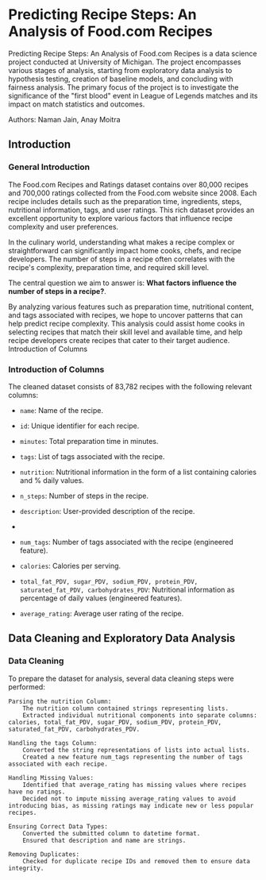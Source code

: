 # Predicting Recipe Steps: An Analysis of Food.com Recipes

Predicting Recipe Steps: An Analysis of Food.com Recipes is a data science project conducted at University of Michigan. The project encompasses various stages of analysis, starting from exploratory data analysis to hypothesis testing, creation of baseline models, and concluding with fairness analysis. The primary focus of the project is to investigate the significance of the "first blood" event in League of Legends matches and its impact on match statistics and outcomes.

Authors: Naman Jain, Anay Moitra

## Introduction
### General Introduction
The Food.com Recipes and Ratings dataset contains over 80,000 recipes and 700,000 ratings collected from the Food.com website since 2008. Each recipe includes details such as the preparation time, ingredients, steps, nutritional information, tags, and user ratings. This rich dataset provides an excellent opportunity to explore various factors that influence recipe complexity and user preferences.

In the culinary world, understanding what makes a recipe complex or straightforward can significantly impact home cooks, chefs, and recipe developers. The number of steps in a recipe often correlates with the recipe's complexity, preparation time, and required skill level.

The central question we aim to answer is: **What factors influence the number of steps in a recipe?**. 

By analyzing various features such as preparation time, nutritional content, and tags associated with recipes, we hope to uncover patterns that can help predict recipe complexity. This analysis could assist home cooks in selecting recipes that match their skill level and available time, and help recipe developers create recipes that cater to their target audience.
Introduction of Columns

### Introduction of Columns
The cleaned dataset consists of 83,782 recipes with the following relevant columns:

- `name`: Name of the recipe.

- `id`: Unique identifier for each recipe.

- `minutes`: Total preparation time in minutes.

- `tags`: List of tags associated with the recipe.

- `nutrition`: Nutritional information in the form of a list containing calories and % daily values. 

- `n_steps`: Number of steps in the recipe.

- `description`: User-provided description of the recipe.
- 
- `num_tags`: Number of tags associated with the recipe (engineered feature).

- `calories`: Calories per serving.

- `total_fat_PDV, sugar_PDV, sodium_PDV, protein_PDV, saturated_fat_PDV, carbohydrates_PDV`: Nutritional information as percentage of daily values (engineered features).
  
- `average_rating`: Average user rating of the recipe.

## Data Cleaning and Exploratory Data Analysis
### Data Cleaning

To prepare the dataset for analysis, several data cleaning steps were performed:

    Parsing the nutrition Column:
        The nutrition column contained strings representing lists.
        Extracted individual nutritional components into separate columns: calories, total_fat_PDV, sugar_PDV, sodium_PDV, protein_PDV, saturated_fat_PDV, carbohydrates_PDV.

    Handling the tags Column:
        Converted the string representations of lists into actual lists.
        Created a new feature num_tags representing the number of tags associated with each recipe.

    Handling Missing Values:
        Identified that average_rating has missing values where recipes have no ratings.
        Decided not to impute missing average_rating values to avoid introducing bias, as missing ratings may indicate new or less popular recipes.

    Ensuring Correct Data Types:
        Converted the submitted column to datetime format.
        Ensured that description and name are strings.

    Removing Duplicates:
        Checked for duplicate recipe IDs and removed them to ensure data integrity.
